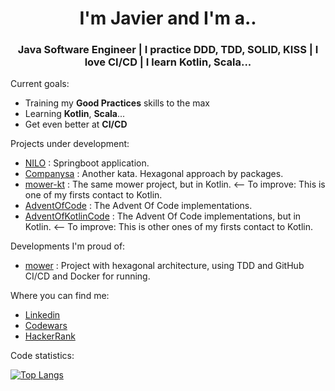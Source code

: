 <h1 align="center"> I'm Javier and I'm a.. </h1>
<h3 align="center"> Java Software Engineer | I practice DDD, TDD, SOLID, KISS | I love CI/CD | I learn Kotlin, Scala... </h3>


Current goals:
- Training my <b>Good Practices</b> skills to the max
- Learning <b>Kotlin</b>, <b>Scala</b>...
- Get even better at <b>CI/CD</b>


Projects under development:
- [NILO](https://github.com/javintx/nilo) : Springboot application.
- [Companysa](https://github.com/javintx/companysa) : Another kata. Hexagonal approach by packages.
- [mower-kt](https://github.com/javintx/mower) : The same mower project, but in Kotlin. <-- To improve: This is one of my firsts contact to Kotlin.
- [AdventOfCode](https://github.com/javintx/AdventOfCode) : The Advent Of Code implementations.
- [AdventOfKotlinCode](https://github.com/javintx/AdventOfKotlinCode) : The Advent Of Code implementations, but in Kotlin. <-- To improve: This is other ones of my firsts contact to Kotlin.


Developments I'm proud of:
- [mower](https://github.com/javintx/mower) : Project with hexagonal architecture, using TDD and GitHub CI/CD and Docker for running.


Where you can find me:
- <a href="https://www.linkedin.com/in/javier-garcia-pans"> Linkedin </a>
- <a href="https://www.codewars.com/users/javintx"> Codewars </a>
- <a href="https://www.hackerrank.com/javintx"> HackerRank </a>


Code statistics:

[![Top Langs](https://github-readme-stats.vercel.app/api/top-langs/?username=javintx&theme=cobalt&layout=compact)](https://github.com/anuraghazra/github-readme-stats)
